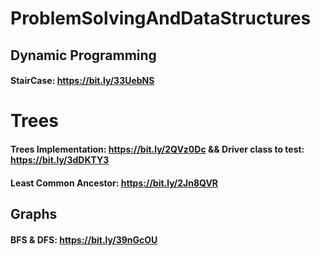 # ProblemSolvingAndDataStructures

## Dynamic Programming
#### StairCase: https://bit.ly/33UebNS

# Trees
#### Trees Implementation: https://bit.ly/2QVz0Dc && Driver class to test: https://bit.ly/3dDKTY3
#### Least Common Ancestor: https://bit.ly/2Jn8QVR

## Graphs
#### BFS & DFS: https://bit.ly/39nGcOU
